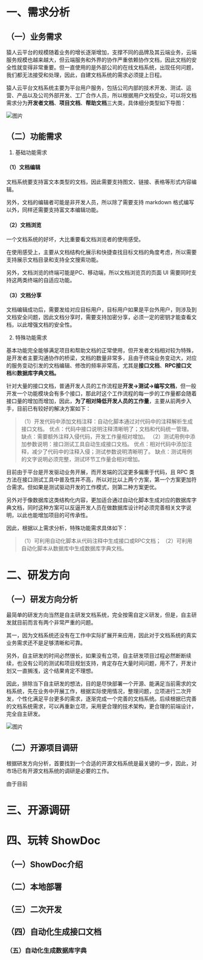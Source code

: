 # 一、需求分析

## （一）业务需求

猿人云平台的规模随着业务的增长逐渐增加，支撑不同的品牌及其云端业务，云端服务规模也越来越大，但云端服务和外界的协作严重依赖协作文档，因此文档的安全性就变得非常重要。但一直使用的是外部公司的在线文档系统，出现任何问题，我们都无法接受和处理，因此，自建文档系统的需求必须提上日程。

猿人云平台文档系统主要为平台用户服务，包括公司内部的技术开发、测试、运营、产品以及公司外部开发、工厂合作人员，所以根据用户文档受众，可以将文档需求分为**开发者文档**、**项目文档**、**帮助文档**三大类，具体细分类型如下导图：

![图片](https://uploader.shimo.im/f/fPR5zeDLW1BEpV2a.png!thumbnail?fileGuid=hqvvYpYHK3xHy3kK)

## （二）功能需求

1. 基础功能需求
#### **（1）文档编辑**

文档系统要支持富文本类型的文档，因此需要支持图文、链接、表格等形式内容编辑。

另外，文档的编辑者可能是非开发人员，所以除了需要支持 markdown 格式编写以外，同样还需要支持富文本编辑功能。

#### **（2）文档浏览**

一个文档系统的好坏，大比重要看文档浏览者的使用感受。

在使用感受上，主要从文档结构化展示和快捷查找目标文档的角度考虑，所以需要支持展示文档目录和支持全文搜索功能。

另外，文档浏览的终端可能是PC、移动端，所以文档浏览页的页面 UI 需要同时支持这两类终端的自适应功能。

#### **（3）文档分享**

文档编辑成功后，需要发给对应目标用户，目标用户如果是平台外用户，则涉及到文档安全问题，因此文档分享时，需要支持加密分享，必须一定的密钥才能查看文档，以此增强文档的安全性。

2. 特殊功能需求

基本功能完全能够满足项目和帮助文档的正常使用，但开发者文档相对较为特殊，是开发者主要沟通协作的桥梁，文档的数量非常多，且由于终端业务变动大，对应的服务变动引发的文档编辑、修改的频率非常高，尤其是**接口文档**、**RPC接口文档**和**数据库字典文档。**

针对大量的接口文档，普通开发人员的工作流程是**开发->测试->编写文档**，但一般开发一个功能模块会有多个接口，那此时这个工作流程的每一步的工作量都会随着接口量的增加而增加，因此，**为了相对降低开发人员的工作量**，主要从前两步入手，目前已有较好的解决方案如下：

>（1）开发代码中添加文档注释：自动化脚本通过对代码中的注释解析生成接口文档。
>优点：代码中接口说明注释清晰明了；文档和代码统一管理。
>缺点：需要额外注释入侵代码，开发工作量相对增加。
>（2）测试用例中添加参数说明：接口测试工具自动生成接口文档。
>优点：相对代码中添加注释，减少了代码中的注释入侵；测试参数说明清晰明了。
>缺点：测试用例的文字说明必须完整，测试环节工作量会相对增加。

目前由于平台是开发驱动业务开展，而开发端的沉淀更多偏重于代码，且 RPC 类方法在接口测试工具中普及性并不高，所以对比以上两个方案，第一个方案更加符合需求。但如果是测试驱动开发的工作模式，则第二种方案更优。

另外对于像数据库这类结构化内容，更加适合通过自动化脚本生成对应的数据库字典文档，同时这种方案可以反逼开发人员在做数据库设计时必须完善相关文字说明，以此也能增加项目的可传承性。

因此，根据以上需求分析，特殊功能需求具体如下：

>（1）可利用自动化脚本从代码注释中生成接口或RPC文档；
>（2）可利用自动化脚本从数据库中生成数据库字典文档。
# 二、研发方向

## （一）研发方向分析

最简单的研发方向当然是自主研发文档系统，完全按需自定义研发，但是，自主研发就目前而言有两个非常严重的问题。

其一，因为文档系统还没有在工作中实际扩展开来应用，因此对于文档系统的真实业务需求还不是足够清晰和可靠。

另外，自主研发的时间必然很长，如果没有立项，自主研发项目过程必然断断续续，也没有公司的测试和项目规划支持，肯定存在大量时间问题，用不了，开发计划又一直搁浅，这个结果肯定不理想。

因此，排除当下自主研发的想法，目的是尽快部署一个开源、能满足当前需求的文档系统，先在业务中开展工作，根据实际使用情况，整理问题，立项进行二次开发，个性化满足平台更多的需求，逐渐完成一个完善的文档系统。后续根据已完善的文档系统需求，可以再重新立项，采用更合理的技术架构，更合理的前端设计，完全自主研发。

![图片](https://uploader.shimo.im/f/LvMbJIZxTjQpf1of.png!thumbnail?fileGuid=hqvvYpYHK3xHy3kK)

## （二）开源项目调研

根据研发方向分析，首要找到一个合适的开源文档系统是最关键的一步，因此，对市场已有开源文档系统的调研是必要的工作。

由于目前

# 三、开源调研



# 四、玩转 ShowDoc

## （一）ShowDoc介绍

## （二）本地部署

## （三）二次开发

## （四）自动化生成接口文档

### （五）自动化生成数据库字典



